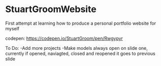 # StuartGroomWebsite
First attempt at learning how to produce a personal portfolio website for myself

codepen:
https://codepen.io/StuartGroom/pen/Rwgypyr

To Do:
-Add more projects
-Make models always open on slide one, currently if opened, naviagted, closed and reopened it goes to previous slide
